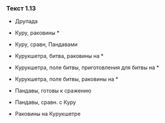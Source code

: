 ### Текст 1.13

- Друпада

- Куру, раковины *

- Куру, сравн, Пандавами

- Курукшетра, битва, раковины на *

- Курукшетра, поле битвы, приготовления для битвы на *

- Курукшетра, поле битвы, раковины на *

- Пандавы, готовы к сражению

- Пандавы, сравн. с Куру

- Раковины на Курукшетре
	
